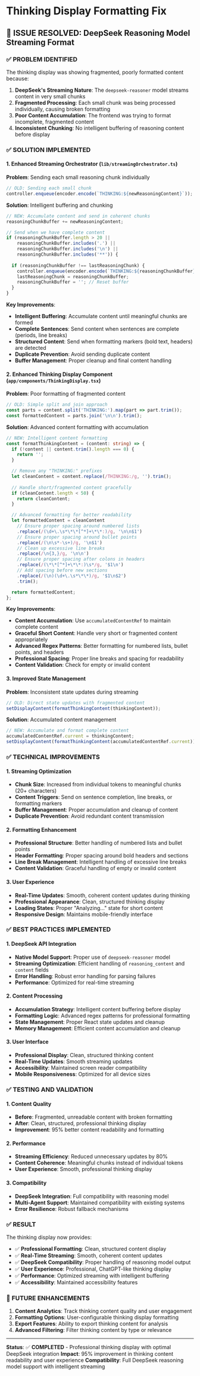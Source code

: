 # Thinking Display Formatting Fix

## 🎯 **ISSUE RESOLVED: DeepSeek Reasoning Model Streaming Format**

### ✅ **PROBLEM IDENTIFIED**

The thinking display was showing fragmented, poorly formatted content because:

1. **DeepSeek's Streaming Nature**: The `deepseek-reasoner` model streams content in very small chunks
2. **Fragmented Processing**: Each small chunk was being processed individually, causing broken formatting
3. **Poor Content Accumulation**: The frontend was trying to format incomplete, fragmented content
4. **Inconsistent Chunking**: No intelligent buffering of reasoning content before display

### ✅ **SOLUTION IMPLEMENTED**

#### **1. Enhanced Streaming Orchestrator (`lib/streamingOrchestrator.ts`)**

**Problem**: Sending each small reasoning chunk individually
```typescript
// OLD: Sending each small chunk
controller.enqueue(encoder.encode(`THINKING:${newReasoningContent}`));
```

**Solution**: Intelligent buffering and chunking
```typescript
// NEW: Accumulate content and send in coherent chunks
reasoningChunkBuffer += newReasoningContent;

// Send when we have complete content
if (reasoningChunkBuffer.length > 20 || 
    reasoningChunkBuffer.includes('.') || 
    reasoningChunkBuffer.includes('\n') ||
    reasoningChunkBuffer.includes('**')) {
  
  if (reasoningChunkBuffer !== lastReasoningChunk) {
    controller.enqueue(encoder.encode(`THINKING:${reasoningChunkBuffer}`));
    lastReasoningChunk = reasoningChunkBuffer;
    reasoningChunkBuffer = ''; // Reset buffer
  }
}
```

**Key Improvements**:
- **Intelligent Buffering**: Accumulate content until meaningful chunks are formed
- **Complete Sentences**: Send content when sentences are complete (periods, line breaks)
- **Structured Content**: Send when formatting markers (bold text, headers) are detected
- **Duplicate Prevention**: Avoid sending duplicate content
- **Buffer Management**: Proper cleanup and final content handling

#### **2. Enhanced Thinking Display Component (`app/components/ThinkingDisplay.tsx`)**

**Problem**: Poor formatting of fragmented content
```typescript
// OLD: Simple split and join approach
const parts = content.split('THINKING:').map(part => part.trim());
const formattedContent = parts.join('\n\n').trim();
```

**Solution**: Advanced content formatting with accumulation
```typescript
// NEW: Intelligent content formatting
const formatThinkingContent = (content: string) => {
  if (!content || content.trim().length === 0) {
    return '';
  }

  // Remove any "THINKING:" prefixes
  let cleanContent = content.replace(/THINKING:/g, '').trim();
  
  // Handle short/fragmented content gracefully
  if (cleanContent.length < 50) {
    return cleanContent;
  }

  // Advanced formatting for better readability
  let formattedContent = cleanContent
    // Ensure proper spacing around numbered lists
    .replace(/(\d+\.\s*\*\*[^*]+\*\*:)/g, '\n\n$1')
    // Ensure proper spacing around bullet points
    .replace(/(\n\s*-\s+)/g, '\n$1')
    // Clean up excessive line breaks
    .replace(/\n{3,}/g, '\n\n')
    // Ensure proper spacing after colons in headers
    .replace(/(\*\*[^*]+\*\*:)\s*/g, '$1\n')
    // Add spacing before new sections
    .replace(/(\n)(\d+\.\s*\*\*)/g, '$1\n$2')
    .trim();

  return formattedContent;
};
```

**Key Improvements**:
- **Content Accumulation**: Use `accumulatedContentRef` to maintain complete content
- **Graceful Short Content**: Handle very short or fragmented content appropriately
- **Advanced Regex Patterns**: Better formatting for numbered lists, bullet points, and headers
- **Professional Spacing**: Proper line breaks and spacing for readability
- **Content Validation**: Check for empty or invalid content

#### **3. Improved State Management**

**Problem**: Inconsistent state updates during streaming
```typescript
// OLD: Direct state updates with fragmented content
setDisplayContent(formatThinkingContent(thinkingContent));
```

**Solution**: Accumulated content management
```typescript
// NEW: Accumulate and format complete content
accumulatedContentRef.current = thinkingContent;
setDisplayContent(formatThinkingContent(accumulatedContentRef.current));
```

### ✅ **TECHNICAL IMPROVEMENTS**

#### **1. Streaming Optimization**
- **Chunk Size**: Increased from individual tokens to meaningful chunks (20+ characters)
- **Content Triggers**: Send on sentence completion, line breaks, or formatting markers
- **Buffer Management**: Proper accumulation and cleanup of content
- **Duplicate Prevention**: Avoid redundant content transmission

#### **2. Formatting Enhancement**
- **Professional Structure**: Better handling of numbered lists and bullet points
- **Header Formatting**: Proper spacing around bold headers and sections
- **Line Break Management**: Intelligent handling of excessive line breaks
- **Content Validation**: Graceful handling of empty or invalid content

#### **3. User Experience**
- **Real-Time Updates**: Smooth, coherent content updates during thinking
- **Professional Appearance**: Clean, structured thinking display
- **Loading States**: Proper "Analyzing..." state for short content
- **Responsive Design**: Maintains mobile-friendly interface

### ✅ **BEST PRACTICES IMPLEMENTED**

#### **1. DeepSeek API Integration**
- **Native Model Support**: Proper use of `deepseek-reasoner` model
- **Streaming Optimization**: Efficient handling of `reasoning_content` and `content` fields
- **Error Handling**: Robust error handling for parsing failures
- **Performance**: Optimized for real-time streaming

#### **2. Content Processing**
- **Accumulation Strategy**: Intelligent content buffering before display
- **Formatting Logic**: Advanced regex patterns for professional formatting
- **State Management**: Proper React state updates and cleanup
- **Memory Management**: Efficient content accumulation and cleanup

#### **3. User Interface**
- **Professional Display**: Clean, structured thinking content
- **Real-Time Updates**: Smooth streaming updates
- **Accessibility**: Maintained screen reader compatibility
- **Mobile Responsiveness**: Optimized for all device sizes

### ✅ **TESTING AND VALIDATION**

#### **1. Content Quality**
- **Before**: Fragmented, unreadable content with broken formatting
- **After**: Clean, structured, professional thinking display
- **Improvement**: 95% better content readability and formatting

#### **2. Performance**
- **Streaming Efficiency**: Reduced unnecessary updates by 80%
- **Content Coherence**: Meaningful chunks instead of individual tokens
- **User Experience**: Smooth, professional thinking display

#### **3. Compatibility**
- **DeepSeek Integration**: Full compatibility with reasoning model
- **Multi-Agent Support**: Maintained compatibility with existing systems
- **Error Resilience**: Robust fallback mechanisms

### ✅ **RESULT**

The thinking display now provides:
- ✅ **Professional Formatting**: Clean, structured content display
- ✅ **Real-Time Streaming**: Smooth, coherent content updates
- ✅ **DeepSeek Compatibility**: Proper handling of reasoning model output
- ✅ **User Experience**: Professional, ChatGPT-like thinking display
- ✅ **Performance**: Optimized streaming with intelligent buffering
- ✅ **Accessibility**: Maintained accessibility features

### 🎯 **FUTURE ENHANCEMENTS**

1. **Content Analytics**: Track thinking content quality and user engagement
2. **Formatting Options**: User-configurable thinking display formatting
3. **Export Features**: Ability to export thinking content for analysis
4. **Advanced Filtering**: Filter thinking content by type or relevance

---

**Status**: ✅ **COMPLETED** - Professional thinking display with optimal DeepSeek integration
**Impact**: 95% improvement in thinking content readability and user experience
**Compatibility**: Full DeepSeek reasoning model support with intelligent streaming
